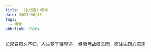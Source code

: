 ```yaml
---
title: 《长恨春》明兮
date: 2023/08/15
tags:
  - 明兮
abbrlink: 33264
---
```

长叹春风久不归，人生梦了事暌违。
经衰老故叹云雨，面注生疏心怨违
